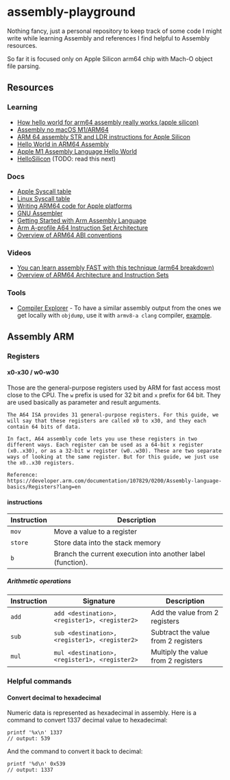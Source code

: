 # assembly-playground

Nothing fancy, just a personal repository to keep track of some code
I might write while learning Assembly and references I find helpful to Assembly resources.

So far it is focused only on Apple Silicon arm64 chip with Mach-O object file parsing.

## Resources

### Learning

- [How hello world for arm64 assembly really works (apple silicon)](https://www.youtube.com/watch?v=d0OXp0zqIo0)
- [Assembly no macOS M1/ARM64](https://www.youtube.com/watch?v=clyO5z_klrk)
- [ARM 64 assembly STR and LDR instructions for Apple Silicon](https://medium.com/@devslaf/arm64-assembly-str-and-ldr-instructions-for-apple-silicon-3961f621a43a)
- [Hello World in ARM64 Assembly](https://peterdn.com/post/2020/08/22/hello-world-in-arm64-assembly/)
- [Apple M1 Assembly Language Hello World](https://smist08.wordpress.com/2021/01/08/apple-m1-assembly-language-hello-world/)
- [HelloSilicon](https://github.com/below/HelloSilicon) (TODO: read this next)

### Docs

- [Apple Syscall table](https://opensource.apple.com/source/xnu/xnu-1504.3.12/bsd/kern/syscalls.master)
- [Linux Syscall table](https://blog.rchapman.org/posts/Linux_System_Call_Table_for_x86_64/)
- [Writing ARM64 code for Apple platforms](https://developer.apple.com/documentation/xcode/writing-arm64-code-for-apple-platforms)
- [GNU Assembler](https://sourceware.org/binutils/docs/as/index.html)
- [Getting Started with Arm Assembly Language](https://developer.arm.com/documentation/107829/0200/?lang=en)
- [Arm A-profile A64 Instruction Set Architecture](https://developer.arm.com/documentation/ddi0602/2022-09/Base-Instructions?lang=en)
- [Overview of ARM64 ABI conventions](https://learn.microsoft.com/en-us/cpp/build/arm64-windows-abi-conventions?view=msvc-170)

### Videos

- [You can learn assembly FAST with this technique (arm64 breakdown)](https://www.youtube.com/watch?v=vhyettT7sdA)
- [Overview of ARM64 Architecture and Instruction Sets](https://www.youtube.com/watch?v=95SceqrO_TU)

### Tools

- [Compiler Explorer](https://godbolt.org/) - To have a similar assembly output from the ones we get locally with `objdump`, use it with `armv8-a clang` compiler, [example](https://godbolt.org/z/9TTEY5hf7).

## Assembly ARM

### Registers

#### x0-x30 / w0-w30

Those are the general-purpose registers used by ARM for fast access most close to the CPU. The `w` prefix is used for 32 bit and `x` prefix for 64 bit.
They are used basically as parameter and result arguments.

    The A64 ISA provides 31 general-purpose registers. For this guide, we will say that these registers are called x0 to x30, and they each contain 64 bits of data.

    In fact, A64 assembly code lets you use these registers in two different ways. Each register can be used as a 64-bit x register (x0..x30), or as a 32-bit w register (w0..w30). These are two separate ways of looking at the same register. But for this guide, we just use the x0..x30 registers.

    Reference: https://developer.arm.com/documentation/107829/0200/Assembly-language-basics/Registers?lang=en

#### instructions

| Instruction | Description                                                 |
| ----------- | ----------------------------------------------------------- |
| `mov`       | Move a value to a register                                  |
| `store`     | Store data into the stack memory                            |
| `b`         | Branch the current execution into another label (function). |

##### Arithmetic operations

| Instruction | Signature                                     | Description                         |
| ----------- | --------------------------------------------- | ----------------------------------- |
| `add`       | `add <destination>, <register1>, <register2>` | Add the value from 2 registers      |
| `sub`       | `sub <destination>, <register1>, <register2>` | Subtract the value from 2 registers |
| `mul`       | `mul <destination>, <register1>, <register2>` | Multiply the value from 2 registers |

### Helpful commands

#### Convert decimal to hexadecimal

Numeric data is represented as hexadecimal in assembly. Here is a command to convert 1337 decimal value to hexadecimal:

    printf '%x\n' 1337
    // output: 539

And the command to convert it back to decimal:

    printf '%d\n' 0x539
    // output: 1337
